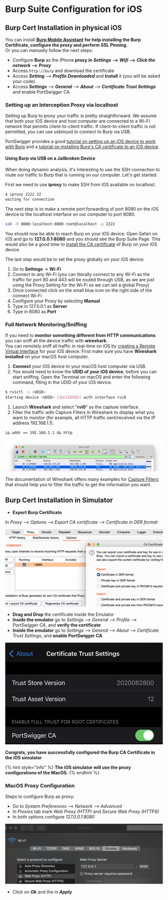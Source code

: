 # Burp Suite Configuration for iOS

## Burp Cert Installation in physical iOS

You can install [**Burp Mobile Assistant**](https://portswigger.net/burp/documentation/desktop/tools/mobile-assistant/installing) **for help installing the Burp Certificate, configure the proxy and perform SSL Pinning.**  
Or you can manually follow the next steps:

* Configure **Burp** as the iPhone **proxy in** _**Settings**_ **--&gt;** _**Wifi**_ **--&gt;** _**Click the network**_ **--&gt;** _**Proxy**_
* Access `http://burp` and download the certificate
* Access _**Setting**_ --&gt; _**Profile Downloaded**_ and **Install** it \(you will be asked your code\)
* Access _**Settings**_ --&gt; _**General**_ --&gt; _**About**_ --&gt; _**Certificate Trust Settings**_ and enable PortSwigger CA

### Setting up an Interception Proxy via localhost

Setting up Burp to proxy your traffic is pretty straightforward. We assume that both your iOS device and host computer are connected to a Wi-Fi network that permits client-to-client traffic. If client-to-client traffic is not permitted, you can use usbmuxd to connect to Burp via USB.

PortSwigger provides a good [tutorial on setting up an iOS device to work with Burp](https://support.portswigger.net/customer/portal/articles/1841108-configuring-an-ios-device-to-work-with-burp) and a [tutorial on installing Burp's CA certificate to an iOS device](https://support.portswigger.net/customer/portal/articles/1841109-installing-burp-s-ca-certificate-in-an-ios-device).

#### Using Burp via USB on a Jailbroken Device

When doing dynamic analysis, it's interesting to use the SSH connection to route our traffic to Burp that is running on our computer. Let's get started:

First we need to use **iproxy** to make SSH from iOS available on localhost.

```bash
$ iproxy 2222 22
waiting for connection
```

The next step is to make a remote port forwarding of port 8080 on the iOS device to the localhost interface on our computer to port 8080.

```bash
ssh -R 8080:localhost:8080 root@localhost -p 2222
```

You should now be able to reach Burp on your iOS device. Open Safari on iOS and go to **127.0.0.1:8080** and you should see the Burp Suite Page. This would also be a good time to [install the CA certificate](https://support.portswigger.net/customer/portal/articles/1841109-installing-burp-s-ca-certificate-in-an-ios-device) of Burp on your iOS device.

The last step would be to set the proxy globally on your iOS device:

1. Go to **Settings** -&gt; **Wi-Fi**
2. Connect to _any_ Wi-Fi \(you can literally connect to any Wi-Fi as the traffic for port 80 and 443 will be routed through USB, as we are just using the Proxy Setting for the Wi-Fi so we can set a global Proxy\)
3. Once connected click on the small blue icon on the right side of the connect Wi-Fi
4. Configure your Proxy by selecting **Manual**
5. Type in 127.0.0.1 as **Server**
6. Type in 8080 as **Port**

### Full Network Monitoring/Sniffing

If you need to **monitor something different from HTTP communications** you can sniff all the device traffic with **wireshark**.  
You can remotely sniff all traffic in real-time on iOS by [creating a Remote Virtual Interface](https://stackoverflow.com/questions/9555403/capturing-mobile-phone-traffic-on-wireshark/33175819#33175819) for your iOS device. First make sure you have **Wireshark** **installed** on your macOS host computer.

1. **Connect** your iOS device to your macOS host computer via USB.
2. You would need to know the **UDID of your iOS device**, before you can start sniffing. Open the Terminal on macOS and enter the following command, filling in the UDID of your iOS device.

```bash
$ rvictl -s <UDID>
Starting device <UDID> [SUCCEEDED] with interface rvi0
```

1. Launch **Wireshark** and select "**rvi0**" as the capture interface.
2. Filter the traffic with Capture Filters in Wireshark to display what you want to monitor \(for example, all HTTP traffic sent/received via the IP address 192.168.1.1\).

```text
ip.addr == 192.168.1.1 && http
```

![](../../.gitbook/assets/image%20%28473%29.png)

The documentation of Wireshark offers many examples for [Capture Filters](https://wiki.wireshark.org/CaptureFilters) that should help you to filter the traffic to get the information you want.

## Burp Cert Installation in Simulator

* **Export Burp Certificate**

In _Proxy_ --&gt; _Options_ --&gt; _Export CA certificate_ --&gt; _Certificate in DER format_

![](../../.gitbook/assets/image%20%28457%29.png)

* **Drag and Drop** the certificate inside the Emulator
* **Inside the emulator** go to _Settings_ --&gt; _General_ --&gt; _Profile_ --&gt; _PortSwigger CA_, and **verify the certificate**
* **Inside the emulator** go to _Settings_ --&gt; _General_ --&gt; _About_ --&gt; _Certificate Trust Settings_, and **enable PortSwigger CA**

![](../../.gitbook/assets/image%20%28461%29.png)

**Congrats, you have successfully configured the Burp CA Certificate in the iOS simulator**

{% hint style="info" %}
**The iOS simulator will use the proxy configurations of the MacOS.**
{% endhint %}

### MacOS Proxy Configuration

Steps to configure Burp as proxy:

* Go to _System Preferences_ --&gt; _Network_ --&gt; _Advanced_
* In _Proxies_ tab mark _Web Proxy \(HTTP\)_ and _Secure Web Proxy \(HTTPS\)_
* In both options configure _127.0.0.1:8080_

![](../../.gitbook/assets/image%20%28462%29.png)

* Click on _**Ok**_ and the in _**Apply**_

